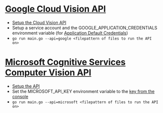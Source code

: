 
# [Google Cloud Vision API](https://cloud.google.com/vision/)

- [Setup the Cloud Vision API](https://cloud.google.com/vision/docs/quickstart#set_up_a_google_cloud_vision_api_project)
- Setup a service account and the GOOGLE_APPLICATION_CREDENTIALS environment variable (for [Application Default Credentials](https://cloud.google.com/vision/docs/auth-template/cloud-api-auth#authenticating_with_application_default_credentials))
- `go run main.go --api=google <filepattern of files to run the API on>`

# [Microsoft Cognitive Services Computer Vision API](https://www.microsoft.com/cognitive-services)

- [Setup the API](https://www.microsoft.com/cognitive-services)
- Set the MICROSOFT_API_KEY environment variable to the [key from the console](https://www.microsoft.com/cognitive-services/en-US/subscriptions)
- `go run main.go --api=microsoft <filepattern of files to run the API on>`
